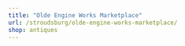 ```yaml
---
title: "Olde Engine Works Marketplace"
url: /stroudsburg/olde-engine-works-marketplace/
shop: antiques
---
```

